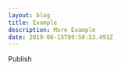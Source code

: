 ```yaml
---
layout: blog
title: Example
description: More Example
date: 2019-06-15T09:50:53.491Z
---
```

Publish
